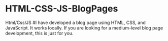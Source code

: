 # HTML-CSS-JS-BlogPages
 Html/Css/JS 
#I have developed a blog page using HTML, CSS, and JavaScript. It works locally. If you are looking for a medium-level blog page development, this is just for you.
